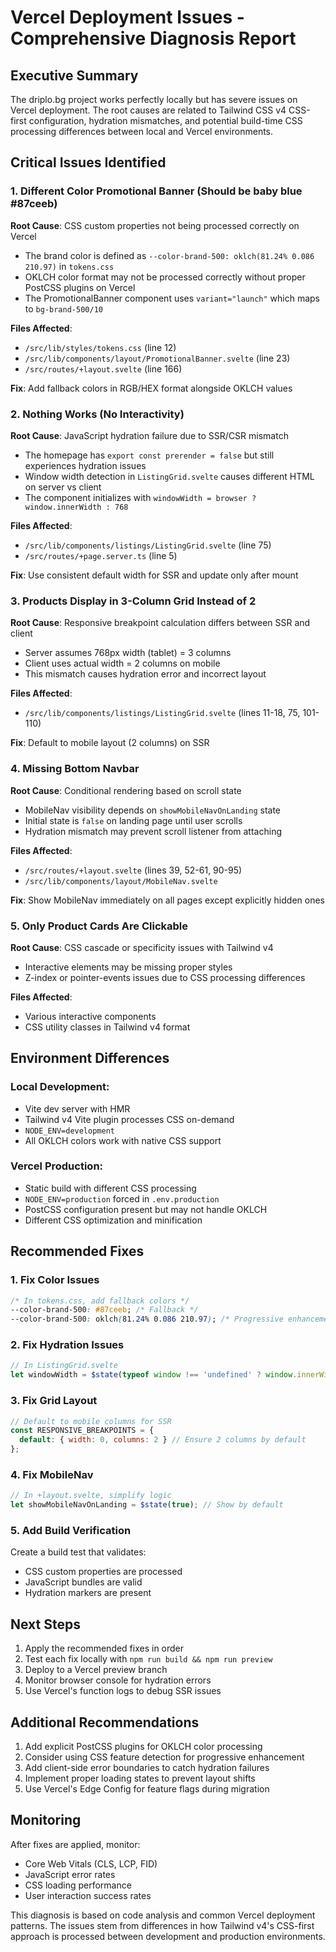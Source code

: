 # Vercel Deployment Issues - Comprehensive Diagnosis Report

## Executive Summary
The driplo.bg project works perfectly locally but has severe issues on Vercel deployment. The root causes are related to Tailwind CSS v4 CSS-first configuration, hydration mismatches, and potential build-time CSS processing differences between local and Vercel environments.

## Critical Issues Identified

### 1. Different Color Promotional Banner (Should be baby blue #87ceeb)
**Root Cause**: CSS custom properties not being processed correctly on Vercel
- The brand color is defined as `--color-brand-500: oklch(81.24% 0.086 210.97)` in `tokens.css`
- OKLCH color format may not be processed correctly without proper PostCSS plugins on Vercel
- The PromotionalBanner component uses `variant="launch"` which maps to `bg-brand-500/10`

**Files Affected**:
- `/src/lib/styles/tokens.css` (line 12)
- `/src/lib/components/layout/PromotionalBanner.svelte` (line 23)
- `/src/routes/+layout.svelte` (line 166)

**Fix**: Add fallback colors in RGB/HEX format alongside OKLCH values

### 2. Nothing Works (No Interactivity)
**Root Cause**: JavaScript hydration failure due to SSR/CSR mismatch
- The homepage has `export const prerender = false` but still experiences hydration issues
- Window width detection in `ListingGrid.svelte` causes different HTML on server vs client
- The component initializes with `windowWidth = browser ? window.innerWidth : 768`

**Files Affected**:
- `/src/lib/components/listings/ListingGrid.svelte` (line 75)
- `/src/routes/+page.server.ts` (line 5)

**Fix**: Use consistent default width for SSR and update only after mount

### 3. Products Display in 3-Column Grid Instead of 2
**Root Cause**: Responsive breakpoint calculation differs between SSR and client
- Server assumes 768px width (tablet) = 3 columns
- Client uses actual width = 2 columns on mobile
- This mismatch causes hydration error and incorrect layout

**Files Affected**:
- `/src/lib/components/listings/ListingGrid.svelte` (lines 11-18, 75, 101-110)

**Fix**: Default to mobile layout (2 columns) on SSR

### 4. Missing Bottom Navbar
**Root Cause**: Conditional rendering based on scroll state
- MobileNav visibility depends on `showMobileNavOnLanding` state
- Initial state is `false` on landing page until user scrolls
- Hydration mismatch may prevent scroll listener from attaching

**Files Affected**:
- `/src/routes/+layout.svelte` (lines 39, 52-61, 90-95)
- `/src/lib/components/layout/MobileNav.svelte`

**Fix**: Show MobileNav immediately on all pages except explicitly hidden ones

### 5. Only Product Cards Are Clickable
**Root Cause**: CSS cascade or specificity issues with Tailwind v4
- Interactive elements may be missing proper styles
- Z-index or pointer-events issues due to CSS processing differences

**Files Affected**:
- Various interactive components
- CSS utility classes in Tailwind v4 format

## Environment Differences

### Local Development:
- Vite dev server with HMR
- Tailwind v4 Vite plugin processes CSS on-demand
- `NODE_ENV=development`
- All OKLCH colors work with native CSS support

### Vercel Production:
- Static build with different CSS processing
- `NODE_ENV=production` forced in `.env.production`
- PostCSS configuration present but may not handle OKLCH
- Different CSS optimization and minification

## Recommended Fixes

### 1. Fix Color Issues
```css
/* In tokens.css, add fallback colors */
--color-brand-500: #87ceeb; /* Fallback */
--color-brand-500: oklch(81.24% 0.086 210.97); /* Progressive enhancement */
```

### 2. Fix Hydration Issues
```javascript
// In ListingGrid.svelte
let windowWidth = $state(typeof window !== 'undefined' ? window.innerWidth : 375); // Mobile first
```

### 3. Fix Grid Layout
```javascript
// Default to mobile columns for SSR
const RESPONSIVE_BREAKPOINTS = {
  default: { width: 0, columns: 2 } // Ensure 2 columns by default
};
```

### 4. Fix MobileNav
```javascript
// In +layout.svelte, simplify logic
let showMobileNavOnLanding = $state(true); // Show by default
```

### 5. Add Build Verification
Create a build test that validates:
- CSS custom properties are processed
- JavaScript bundles are valid
- Hydration markers are present

## Next Steps

1. Apply the recommended fixes in order
2. Test each fix locally with `npm run build && npm run preview`
3. Deploy to a Vercel preview branch
4. Monitor browser console for hydration errors
5. Use Vercel's function logs to debug SSR issues

## Additional Recommendations

1. Add explicit PostCSS plugins for OKLCH color processing
2. Consider using CSS feature detection for progressive enhancement
3. Add client-side error boundaries to catch hydration failures
4. Implement proper loading states to prevent layout shifts
5. Use Vercel's Edge Config for feature flags during migration

## Monitoring

After fixes are applied, monitor:
- Core Web Vitals (CLS, LCP, FID)
- JavaScript error rates
- CSS loading performance
- User interaction success rates

This diagnosis is based on code analysis and common Vercel deployment patterns. The issues stem from differences in how Tailwind v4's CSS-first approach is processed between development and production environments.